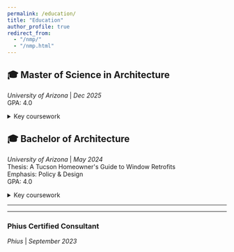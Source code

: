 ```yaml
---
permalink: /education/
title: "Education"
author_profile: true
redirect_from: 
  - "/nmp/"
  - "/nmp.html"
---
```


:mortar_board: Master of Science in Architecture
---
*University of Arizona* | *Dec 2025*
<br/>
GPA: 4.0
<br/>
<details>
  <summary>Key coursework</summary>
  SBE 580 Research Methods
  <br/>
  HDFS 536 Introductory Graduate Statistics
  <br/>
  SOC 500A Sociological Theory
  <br/>
  INFO 578 Science Information & Its Presentation
</details>

:mortar_board: Bachelor of Architecture
---
*University of Arizona* | *May 2024*
<br/>
Thesis: A Tucson Homeowner's Guide to Window Retrofits
<br/>
Emphasis: Policy & Design
<br/>
GPA: 4.0
<br/>
<details>
  <summary>Key coursework</summary>
  ARC 410F Solar Decathlon Design Studio
  <br/>
  ARC 471N Arid Region Urbanism
  <br/>
  ARC 496B Climate Positive Detailing & Design
  <br/>
  ARC 410F Design Build Studio
</details>

***
***

### Phius Certified Consultant
*Phius* | *September 2023*
